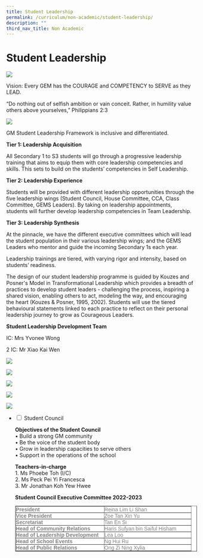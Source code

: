 ```yaml
---
title: Student Leadership
permalink: /curriculum/non-academic/student-leadership/
description: ""
third_nav_title: Non Academic
---
```

# **Student Leadership**

![](/images/Student-Leadership-Development-2048x1463.jpg)

Vision: Every GEM has the COURAGE and COMPETENCY to SERVE as they LEAD. 

“Do nothing out of selfish ambition or vain conceit. Rather, in humility value others above yourselves,” Philippians 2:3

![](/images/b28.png)

GM Student Leadership Framework is inclusive and differentiated.

**Tier 1: Leadership Acquisition**

All Secondary 1 to S3 students will go through a progressive leadership training that aims to equip them with core leadership competencies and skills. This sets to build on the students’ competencies in Self Leadership.

**Tier 2: Leadership Experience**

Students will be provided with different leadership opportunities through the five leadership wings (Student Council, House Committee, CCA, Class Committee, GEMS Leaders). By taking on leadership appointments, students will further develop leadership competencies in Team Leadership.

**Tier 3: Leadership Synthesis**

At the pinnacle, we have the different executive committees which will lead the student population in their various leadership wings; and the GEMS Leaders who mentor and guide the incoming Secondary 1s each year.

Leadership trainings are tiered, with varying rigor and intensity, based on students’ readiness.

The design of our student leadership programme is guided by Kouzes and Posner's Model in Transformational Leadership which provides a breadth of practices to develop student leaders - challenging the process, inspiring a shared vision, enabling others to act, modeling the way, and encouraging the heart (Kouzes & Posner, 1995, 2002). Students will use the tiered behavioural statements linked to each practice to reflect on their personal leadership journey to grow as Courageous Leaders.


**Student Leadership Development Team**

IC: Mrs Yvonee Wong

2 IC: Mr Xiao Kai Wen


![](/images/SLI1-1-1024x683.jpg)

![](/images/SLI2-1-1024x683.jpg)

![](/images/SLI3-1-1024x768.jpg)

![](/images/SLI4-1.jpg)

![](/images/SLI5-1.jpg)

<ul class="jekyllcodex_accordion">
  <li>
    <input type="checkbox" id="accordion1">
    <label for="accordion1">Student Council</label>
    <div>
			<p><b>Objectives of the Student Council</b><br>• Build a strong GM community<br> • Be the voice of the student body<br> • Grow in leadership capacities to serve others<br> • Support in the operations of the school</p>
			<p><b>Teachers-in-charge</b><br>1. Ms Phoebe Toh (I/C)<br>2. Ms Peck Pei Yi Francesca<br>3. Mr Jonathan Koh Yew Hwee</p>
			<p><b>Student Council Executive Committee 2022-2023</b></p>
			<p><table border="1" style="box-sizing: border-box; border-collapse: collapse; border-spacing: 0px; background-color: rgb(255, 255, 255); color: rgb(128, 128, 128); font-family: Helvetica, Verdana, Arial, sans-serif; font-size: 14px; font-style: normal; font-variant-ligatures: normal; font-variant-caps: normal; font-weight: 400; letter-spacing: normal; orphans: 2; text-align: start; text-transform: none; white-space: normal; widows: 2; word-spacing: 0px; -webkit-text-stroke-width: 0px; text-decoration-thickness: initial; text-decoration-style: initial; text-decoration-color: initial; width: 487.312px;"><tbody style="box-sizing: border-box;"><tr style="box-sizing: border-box;"><td style="box-sizing: border-box; padding: 0px; width: 237px;"><strong style="box-sizing: border-box; font-weight: bold;">President</strong></td><td style="box-sizing: border-box; padding: 0px; width: 233.312px;">Reina Lim Li Shan</td></tr><tr style="box-sizing: border-box;"><td style="box-sizing: border-box; padding: 0px; width: 237px;"><strong style="box-sizing: border-box; font-weight: bold;">Vice President</strong></td><td style="box-sizing: border-box; padding: 0px; width: 233.312px;">Zoe Tan Xin Yu</td></tr><tr style="box-sizing: border-box;"><td style="box-sizing: border-box; padding: 0px; width: 237px;"><strong style="box-sizing: border-box; font-weight: bold;">Secretariat</strong></td><td style="box-sizing: border-box; padding: 0px; width: 233.312px;">Tan En Si</td></tr><tr style="box-sizing: border-box;"><td style="box-sizing: border-box; padding: 0px; width: 237px;"><strong style="box-sizing: border-box; font-weight: bold;">Head of Community Relations</strong></td><td style="box-sizing: border-box; padding: 0px; width: 233.312px;">Haris Sufyan bin Saiful Hisham</td></tr><tr style="box-sizing: border-box;"><td style="box-sizing: border-box; padding: 0px; width: 237px;"><strong style="box-sizing: border-box; font-weight: bold;">Head of Leadership Development</strong></td><td style="box-sizing: border-box; padding: 0px; width: 233.312px;">Lea Loo</td></tr><tr style="box-sizing: border-box;"><td style="box-sizing: border-box; padding: 0px; width: 237px;"><strong style="box-sizing: border-box; font-weight: bold;">Head of School Events</strong></td><td style="box-sizing: border-box; padding: 0px; width: 233.312px;">Ng Hui Ru</td></tr><tr style="box-sizing: border-box;"><td style="box-sizing: border-box; padding: 0px; width: 237px;"><strong style="box-sizing: border-box; font-weight: bold;">Head of Public Relations</strong></td><td style="box-sizing: border-box; padding: 0px; width: 233.312px;">Ong Zi Ning Xylia</td></tr></tbody></table></p>
    </div>
	</li>
</ul>
<br>